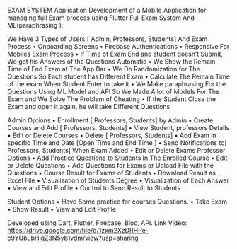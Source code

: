 EXAM SYSTEM Application
Development of a Mobile Application for managing full Exam process using Flutter Full Exam System And ML(paraphrasing ):

We Have 3 Types of Users [ Admin, Professors, Students] And Exam Process
•	Onboarding Screens
•	Firebase Authentications
•	Responsive For Mobiles
Exam Process
•	If Time of Exam End and student doesn’t Submit, We get his Answers of the Questions Automatic
•	We Show the Remain Time of End Exam at The App Bar
•	We Do Randomization for The Questions So Each student has Different Exam
•	Calculate The Remain Time of the exam When Student Enter to take it
•	We Make paraphrasing For the Questions Using ML Model and API So We Made A lot of Models For The Exam and We Solve The Problem of Cheating
•	If the Student Close the Exam and open it again, he will take Different Questions

Admin Options
•	Enrollment [ Professors, Students] by Admin
•	Create Courses and Add [ Professors, Students] 
•	View Student, professors Details
•	Edit or Delete Courses 
•	Delete [ Professors, Students]
•	 Add Exam in specific Time and Date [Open Time and End Time ] 
•	Send Notifications to[ Professors, Students] When Exam Added
•	Edit or Delete Exams 
Professor Options
•	Add Practice Questions to Students In The Enrolled Course
•	Edit or Delete Questions
•	Add Questions for Exams or Upload File with the Questions
•	Course Result for Exams of Students
•	Download Result as Excel File
•	Visualization of Students Degree
•	Visualization of Each Answer
•	View and Edit Profile
•	Control to Send Result to Students

Student Options
•	Have Some practice for courses Questions.
•	Take Exam
•	Show Result
•	View and Edit Profile

Developed using Dart, Flutter, Firebase, Bloc, API.
Link Video: https://drive.google.com/file/d/1zxm2XzDRHPe-c9YUbubHiqZ3N5yb1vdm/view?usp=sharing
